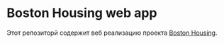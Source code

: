 # Boston Housing web app

Этот репозиторй содержит веб реализацию проекта [Boston Housing](https://github.com/iCosmos76/bhousing-package).
